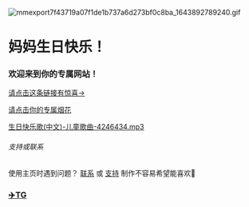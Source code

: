 
![mmexport7f43719a07f1de1b737a6d273bf0c8ba_1643892789240.gif](:/661f761c8fee42d19fbacaf9a763b6a6)

# 妈妈生日快乐！

### 欢迎来到你的专属网站！

[请点击这条链接有惊喜→](https://flowus.cn/share/c3118185-14ab-4824-bec9-e2ce5228ed08)


[请点击你的专属烟花](https://fireworks.nianbroken.top/) 

[生日快乐歌(中文)-儿童歌曲-4246434.mp3](:/97f3ebd38d184378b6cf71f87bcb13a1)


###### 支持或联系


使用主页时遇到问题？ [联系](https://flowus.cn/share/2572b8f7-0061-487e-8e82-ef27ea4659f2) 或 [支持](https://github.com/Jerry12152007) 
制作不容易希望能喜欢🤭
### [✈️TG](https://t.me//Jerry21007)
